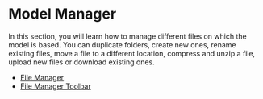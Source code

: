 # Model Manager  
In this section, you will learn how to manage different files on which the model is based. You can duplicate folders, create new ones, rename existing files, move a file to a different location, compress and unzip a file, upload new files or download existing ones.

-   [File Manager](Cubeplan/Model%20Manager/File%20Manager/)
-   [File Manager Toolbar](Cubeplan/Model%20Manager/File%20Manager%20Toolbar/)
<!--stackedit_data:
eyJoaXN0b3J5IjpbLTExOTYxNjQ2NzUsMjEzODUwMzIzM119
-->